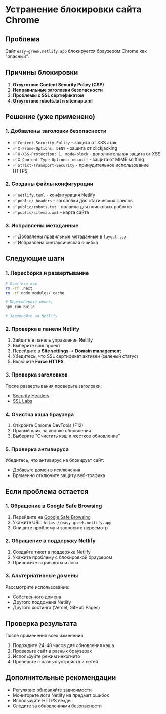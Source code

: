 # Устранение блокировки сайта Chrome

## Проблема
Сайт `easy-greek.netlify.app` блокируется браузером Chrome как "опасный".

## Причины блокировки
1. **Отсутствие Content Security Policy (CSP)**
2. **Неправильные заголовки безопасности**
3. **Проблемы с SSL сертификатом**
4. **Отсутствие robots.txt и sitemap.xml**

## Решение (уже применено)

### 1. Добавлены заголовки безопасности
- ✅ `Content-Security-Policy` - защита от XSS атак
- ✅ `X-Frame-Options: DENY` - защита от clickjacking
- ✅ `X-XSS-Protection: 1; mode=block` - дополнительная защита от XSS
- ✅ `X-Content-Type-Options: nosniff` - защита от MIME sniffing
- ✅ `Strict-Transport-Security` - принудительное использование HTTPS

### 2. Созданы файлы конфигурации
- ✅ `netlify.toml` - конфигурация Netlify
- ✅ `public/_headers` - заголовки для статических файлов
- ✅ `public/robots.txt` - правила для поисковых роботов
- ✅ `public/sitemap.xml` - карта сайта

### 3. Исправлены метаданные
- ✅ Добавлены правильные метаданные в `layout.tsx`
- ✅ Исправлена синтаксическая ошибка

## Следующие шаги

### 1. Пересборка и развертывание
```bash
# Очистите кэш
rm -rf .next
rm -rf node_modules/.cache

# Пересоберите проект
npm run build

# Задеплойте на Netlify
```

### 2. Проверка в панели Netlify
1. Зайдите в панель управления Netlify
2. Выберите ваш проект
3. Перейдите в **Site settings** → **Domain management**
4. Убедитесь, что SSL сертификат активен (зеленый статус)
5. Включите **Force HTTPS**

### 3. Проверка заголовков
После развертывания проверьте заголовки:
- [Security Headers](https://securityheaders.com/)
- [SSL Labs](https://www.ssllabs.com/ssltest/)

### 4. Очистка кэша браузера
1. Откройте Chrome DevTools (F12)
2. Правый клик на кнопке обновления
3. Выберите "Очистить кэш и жесткое обновление"

### 5. Проверка антивируса
Убедитесь, что антивирус не блокирует сайт:
- Добавьте домен в исключения
- Временно отключите защиту веб-трафика

## Если проблема остается

### 1. Обращение в Google Safe Browsing
1. Перейдите на [Google Safe Browsing](https://safebrowsing.google.com/safebrowsing/report_error/)
2. Укажите URL: `https://easy-greek.netlify.app`
3. Опишите проблему и запросите пересмотр

### 2. Обращение в поддержку Netlify
1. Создайте тикет в поддержке Netlify
2. Укажите проблему с блокировкой браузером
3. Приложите скриншоты и логи

### 3. Альтернативные домены
Рассмотрите использование:
- Собственного домена
- Другого поддомена Netlify
- Другого хостинга (Vercel, GitHub Pages)

## Проверка результата
После применения всех изменений:
1. Подождите 24-48 часов для обновления кэша
2. Проверьте сайт в разных браузерах
3. Используйте режим инкогнито
4. Проверьте с разных устройств и сетей

## Дополнительные рекомендации
- Регулярно обновляйте зависимости
- Мониторьте логи Netlify на предмет ошибок
- Используйте HTTPS везде
- Следите за обновлениями безопасности
